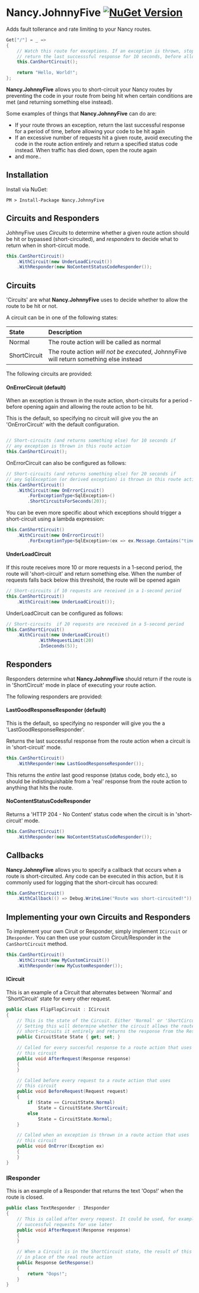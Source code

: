 # Nancy.JohnnyFive [![NuGet Version](https://img.shields.io/nuget/v/Nancy.JohnnyFive.svg?style=flat)](https://www.nuget.org/packages/Nancy.JohnnyFive/)
Adds fault tollerance and rate limiting to your Nancy routes.

```csharp
Get["/"] = _ =>
{
    // Watch this route for exceptions. If an exception is thrown, stop the route action being called and
    // return the last successsful response for 10 seconds, before allowing the route to be hit again
    this.CanShortCircuit();

    return "Hello, World!";
};
```

**Nancy.JohnnyFive** allows you to short-circuit your Nancy routes by preventing the code in your route from being hit when certain conditions are met (and returning something else instead).

Some examples of things that **Nancy.JohnnyFive** can do are:
- If your route throws an exception, return the last successful response for a period of time, before allowing your code to be hit again
- If an excessive number of requests hit a given route, avoid executing the code in the route action entirely and return a specified status code instead. When traffic has died down, open the route again
- and more..


## Installation

Install via NuGet:

```
PM > Install-Package Nancy.JohnnyFive
```

## Circuits and Responders

JohhnyFive uses *Circuits* to determine whether a given route action should be hit or bypassed (short-circuited), and *responders* to decide what to return when in short-circuit mode.

```csharp
this.CanShortCircuit()
    .WithCircuit(new UnderLoadCircuit())
    .WithResponder(new NoContentStatusCodeResponder());
```

## Circuits

'Circuits' are what **Nancy.JohnnyFive** uses to decide whether to allow the route to be hit or not.

A circuit can be in one of the following states:

| State         |  Description                                                                                  |   
| :------------ |:----------------------------------------------------------------------------------------------|
| Normal        | The route action will be called as normal                                                     |
| ShortCircuit  | The route action *will not be executed*, JohnnyFive will return something else instead       |

The following circuits are provided:

#### OnErrorCircuit (default)

When an exception is thrown in the route action, short-circuits for a period - before opening again and allowing the route action to be hit.

This is the default, so specifying no circuit will give you the an 'OnErrorCircuit' with the default configuration.

```csharp

// Short-circuits (and returns something else) for 10 seconds if
// any exception is thrown in this route action
this.CanShortCircuit();
```

OnErrorCircuit can also be configured as follows:

```csharp
// Short-circuits (and returns something else) for 20 seconds if
// any SqlException (or derived exception) is thrown in this route action
this.CanShortCircuit()
    .WithCircuit(new OnErrorCircuit()
        .ForExceptionType<SqlException>()
        .ShortCircuitsForSeconds(20));
```

You can be even more specific about which exceptions should trigger a short-circuit
using a lambda expression:
```csharp
this.CanShortCircuit()
    .WithCircuit(new OnErrorCircuit()
        .ForExceptionType<SqlException>(ex => ex.Message.Contains("timeout"));
```


#### UnderLoadCircuit

If this route receives more 10 or more requests in a 1-second period, the route will 'short-circuit' and return something else.
When the number of requests falls back below this threshold, the route will be opened again

```csharp
// Short-circuits if 10 requests are received in a 1-second period
this.CanShortCircuit()
    .WithCircuit(new UnderLoadCircuit());
```

UnderLoadCircuit can be configured as follows:

```csharp
// Short-circuits  if 20 requests are received in a 5-second period
this.CanShortCircuit()
    .WithCircuit(new UnderLoadCircuit()
            .WithRequestLimit(20)
            .InSeconds(5));
```

## Responders

Responders determine what **Nancy.JohnnyFive** should return if the route is in 'ShortCircuit' mode in place of executing your route action.

The following responders are provided:

#### LastGoodResponseResponder (default)

This is the default, so specifying no responder will give you the a 'LastGoodResponseResponder'.

Returns the last successful response from the route action when a circuit is in 'short-circuit' mode.

```csharp
this.CanShortCircuit()
    .WithResponder(new LastGoodResponseResponder());
```

This returns the *entire* last good response (status code, body etc.), so should be indistinguishable from a 'real' response from the route action to anything that hits the route.

#### NoContentStatusCodeResponder

Returns a 'HTTP 204 - No Content' status code when the circuit is in 'short-circuit' mode.

```csharp
this.CanShortCircuit()
    .WithResponder(new NoContentStatusCodeResponder());
```

## Callbacks

**Nancy.JohnnyFive** allows you to specify a callback that occurs when a route is short-circuited. Any code can be executed in this action, but it is commonly used for logging that the short-circuit has occured:

```csharp
this.CanShortCircuit()
    .WithCallback(() => Debug.WriteLine("Route was short-circuited!"));
```


## Implementing your own Circuits and Responders

To implement your own Ciruit or Responder, simply implement ``ICircuit`` or ``IResponder``. You can then use your custom Circuit/Responder in the ``CanShortCircuit`` method.

```csharp
this.CanShortCircuit()
    .WithCircuit(new MyCustomCircuit())
    .WithResponder(new MyCustomResponder());
```

#### ICircuit

This is an example of a Circuit that alternates between 'Normal' and 'ShortCircuit' state for every other request.

```csharp
public class FlipFlopCircuit : ICircuit
{
    // This is the state of the Circuit. Either 'Normal' or 'ShortCircuit'.
    // Setting this will determine whether the circuit allows the route action to be hit, or
    // short-circuits it entirely and returns the response from the Responder
    public CircuitState State { get; set; }

    // Called for every succesful response to a route action that uses
    // this circuit
    public void AfterRequest(Response response)
    {
    }

    // Called before every request to a route action that uses
    // this circuit
    public void BeforeRequest(Request request)
    {
        if (State == CircuitState.Normal)
            State = CircuitState.ShortCircuit;
        else
            State = CircuitState.Normal;
    }

    // Called when an exception is thrown in a route action that uses
    // this circuit
    public void OnError(Exception ex)
    {
    }
}
```

### IResponder

This is an example of a Responder that returns the text 'Oops!' when the route is closed.

```csharp
public class TextResponder : IResponder
{
    // This is called after every request. It could be used, for example, to save details of
    // successful requests for use later
    public void AfterRequest(Response response)
    {   
    }

    // When a Circuit is in the ShortCircuit state, the result of this method is returned
    // in place of the real route action
    public Response GetResponse()
    {
        return "Oops!";
    }
}
```
